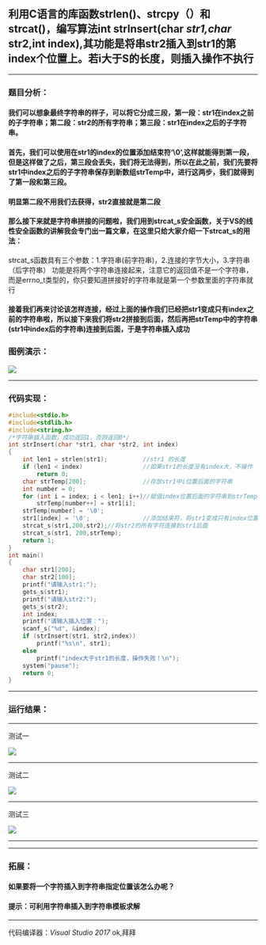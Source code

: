 

## 利用C语言的库函数strlen()、strcpy（）和strcat()，编写算法int strInsert(char *str1,char* str2,int index),其功能是将串str2插入到str1的第index个位置上。若i大于S的长度，则插入操作不执行

------

### **题目分析：**

 

#### 我们可以想象最终字符串的样子，可以将它分成三段，第一段：str1在index之前的子字符串；第二段：str2的所有字符串；第三段：str1在index之后的子字符串。

 

#### 首先，我们可以使用在str1的index的位置添加结束符‘\0’,这样就能得到第一段，但是这样做了之后，第三段会丢失，我们将无法得到，所以在此之前，我们先要将str1中index之后的子字符串保存到新数组strTemp中，进行这两步，我们就得到了第一段和第三段。

 

#### 明显第二段不用我们去获得，str2直接就是第二段

 

#### 那么接下来就是字符串拼接的问题啦，我们用到strcat_s安全函数，关于VS的线性安全函数的讲解我会专门出一篇文章，在这里只给大家介绍一下strcat_s的用法：


strcat_s函数具有三个参数：1.字符串(前字符串)，2.连接的字节大小，3.字符串（后字符串）
功能是将两个字符串连接起来，注意它的返回值不是一个字符串，而是errno_t类型的，你只要知道拼接好的字符串就是第一个参数里面的字符串就行

#### 接着我们再来讨论该怎样连接，经过上面的操作我们已经把str1变成只有index之前的字符串啦，所以接下来我们将str2拼接到后面，然后再把strTemp中的字符串(str1中index后的字符串)连接到后面，于是字符串插入成功

### 图例演示：


 ![](https://cdn.jsdelivr.net/gh/Chaim16/images/datastructrue/4-16.1.jpg)

------

### **代码实现：**

 

```c
#include<stdio.h>
#include<stdlib.h>
#include<string.h>
/*字符串插入函数，成功返回1，否则返回0*/
int strInsert(char *str1, char *str2, int index)
{
    int len1 = strlen(str1);          //str1 的长度
    if (len1 < index)                 //如果str1的长度没有index大，不操作
        return 0;
    char strTemp[200];                //存放str1中i位置后面的字符串
    int number = 0;
    for (int i = index; i < len1; i++)//赋值index位置后面的字符串到strTemp中
        strTemp[number++] = str1[i];
    strTemp[number] = '\0';
    str1[index] = '\0';               //添加结束符，将str1变成只有index位置前面部分
    strcat_s(str1,200,str2);//将str2的所有字符连接到str1后面
    strcat_s(str1, 200,strTemp);
    return 1;
}
int main()
{
    char str1[200];
    char str2[100];
    printf("请输入str1:");
    gets_s(str1);
    printf("请输入str2:");
    gets_s(str2);
    int index;
    printf("请输入插入位置：");
    scanf_s("%d", &index);
    if (strInsert(str1, str2,index))
        printf("%s\n", str1);
    else
        printf("index大于str1的长度，操作失败！\n");
    system("pause");
    return 0;
}
```

 

------

### **运行结果：**

 

*******************************************************

测试一



![](https://cdn.jsdelivr.net/gh/Chaim16/images/datastructrue/4-16.2.png)

----



测试二

![](https://cdn.jsdelivr.net/gh/Chaim16/images/datastructrue/4-16.3.png)



------

测试三

![](https://cdn.jsdelivr.net/gh/Chaim16/images/datastructrue/4-16.4.png)


**********************************************************************************

------

### **拓展：**

 

#### 如果要将一个字符插入到字符串指定位置该怎么办呢？

#### 提示：可利用字符串插入到字符串模板求解

------

代码编译器：*Visual Studio 2017*
ok,拜拜